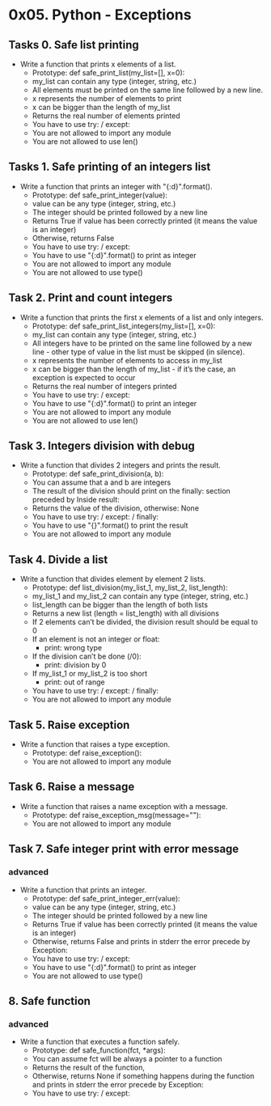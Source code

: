 # 0x05. Python - Exceptions  

## Tasks 0. Safe list printing  
- Write a function that prints x elements of a list.  
	+ Prototype: def safe_print_list(my_list=[], x=0):  
	+ my_list can contain any type (integer, string, etc.)  
	+ All elements must be printed on the same line followed by a new line.  
	+ x represents the number of elements to print  
	+ x can be bigger than the length of my_list  
	+ Returns the real number of elements printed  
	+ You have to use try: / except:  
	+ You are not allowed to import any module  
	+ You are not allowed to use len()  

## Tasks 1. Safe printing of an integers list  
- Write a function that prints an integer with "{:d}".format().  
	+ Prototype: def safe_print_integer(value):  
	+ value can be any type (integer, string, etc.)  
	+ The integer should be printed followed by a new line  
	+ Returns True if value has been correctly printed (it means the value is an integer)  
	+ Otherwise, returns False  
	+ You have to use try: / except:  
	+ You have to use "{:d}".format() to print as integer  
	+ You are not allowed to import any module  
	+ You are not allowed to use type()  

## Task 2. Print and count integers  
- Write a function that prints the first x elements of a list and only integers.  
	+ Prototype: def safe_print_list_integers(my_list=[], x=0):  
	+ my_list can contain any type (integer, string, etc.)  
	+ All integers have to be printed on the same line followed by a new line - other type of value in the list must be skipped (in silence).  
	+ x represents the number of elements to access in my_list  
	+ x can be bigger than the length of my_list - if it’s the case, an exception is expected to occur
	+ Returns the real number of integers printed  
	+ You have to use try: / except:  
	+ You have to use "{:d}".format() to print an integer  
	+ You are not allowed to import any module  
	+ You are not allowed to use len()  

## Task 3. Integers division with debug  
- Write a function that divides 2 integers and prints the result.  
	+ Prototype: def safe_print_division(a, b):  
	+ You can assume that a and b are integers  
	+ The result of the division should print on the finally: section preceded by Inside result:  
	+ Returns the value of the division, otherwise: None  
	+ You have to use try: / except: / finally:  
	+ You have to use "{}".format() to print the result  
	+ You are not allowed to import any module  
	
## Task 4. Divide a list  
- Write a function that divides element by element 2 lists.  
	+ Prototype: def list_division(my_list_1, my_list_2, list_length):  
	+ my_list_1 and my_list_2 can contain any type (integer, string, etc.)  
	+ list_length can be bigger than the length of both lists  
	+ Returns a new list (length = list_length) with all divisions  
	+ If 2 elements can’t be divided, the division result should be equal to 0  
	+ If an element is not an integer or float:  
		+ print: wrong type  
	+ If the division can’t be done (/0):  
		+ print: division by 0  
	+ If my_list_1 or my_list_2 is too short  
		+ print: out of range  
	+ You have to use try: / except: / finally:  
	+ You are not allowed to import any module  

## Task 5. Raise exception  
- Write a function that raises a type exception.  
	+ Prototype: def raise_exception():  
	+ You are not allowed to import any module  

## Task 6. Raise a message  
- Write a function that raises a name exception with a message.  
	+ Prototype: def raise_exception_msg(message=""):  
	+ You are not allowed to import any module  

## Task 7. Safe integer print with error message  
### advanced  
- Write a function that prints an integer.  
	+ Prototype: def safe_print_integer_err(value):  
	+ value can be any type (integer, string, etc.)  
	+ The integer should be printed followed by a new line  
	+ Returns True if value has been correctly printed (it means the value is an integer)  
	+ Otherwise, returns False and prints in stderr the error precede by Exception:  
	+ You have to use try: / except:  
	+ You have to use "{:d}".format() to print as integer  
	+ You are not allowed to use type()  

## 8. Safe function  
### advanced  
- Write a function that executes a function safely.  
	+ Prototype: def safe_function(fct, *args):  
	+ You can assume fct will be always a pointer to a function  
	+ Returns the result of the function,  
	+ Otherwise, returns None if something happens during the function and prints in stderr the error precede by Exception:  
	+ You have to use try: / except:  
